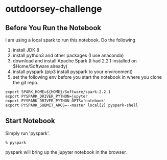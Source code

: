 # outdoorsey-challenge
## Before You Run the Notebook
I am using a local spark to run this notebook. Do the following
1. install JDK 8 
2. install python3 and other packages (I use anaconda)
3. download and install Apache Spark (I had 2.2.1 installed on $Home/Software already)
4. install pyspark (pip3 install pyspark to your environment)
5. set the following env before you start the notebook in where you clone the git repo.

```
export SPARK_HOME=${HOME}/Software/spark-2.2.1
export PYSPARK_DRIVER_PYTHON=jupyter
export PYSPARK_DRIVER_PYTHON_OPTS='notebook'
export PYSPARK_SUBMIT_ARGS=--master local[2] pyspark-shell
```

## Start Notebook
Simply run 'pyspark'.

```
% pyspark
```

pyspark will bring up the jupyter notebook in the browser. 
